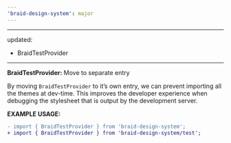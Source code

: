 ```yaml
---
'braid-design-system': major
---
```


---
updated:
  - BraidTestProvider
---

**BraidTestProvider:** Move to separate entry

By moving `BraidTestProvider` to it’s own entry, we can prevent importing all the themes at dev-time. This improves the developer experience when debugging the stylesheet that is output by the development server.

**EXAMPLE USAGE:**
```diff
- import { BraidTestProvider } from 'braid-design-system';
+ import { BraidTestProvider } from 'braid-design-system/test';
```

